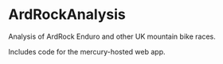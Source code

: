 # ArdRockAnalysis
Analysis of ArdRock Enduro and other UK mountain bike races.  

Includes code for the mercury-hosted web app. 
